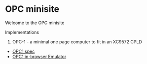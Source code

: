 OPC minisite
============

Welcome to the OPC minisite

Implementations

  1. OPC-1 - a minimal one page computer to fit in an XC9572 CPLD
   * [OPC1 spec](/opc/opc1spec.html)
   * [OPC1 in-browser Emulator](/opc/opcjsemu.html)
   
